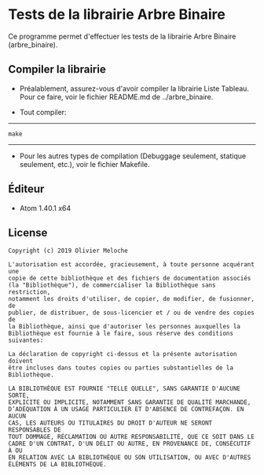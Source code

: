 Tests de la librairie Arbre Binaire
==========================================

Ce programme permet d'effectuer les tests de la librairie Arbre Binaire
(arbre_binaire).

Compiler la librairie
---------------------

  - Préalablement, assurez-vous d'avoir compiler la librairie Liste Tableau.
Pour ce faire, voir le fichier README.md de ../arbre_binaire.

  - Tout compiler:

***

	make

***

  - Pour les autres types de compilation (Debuggage seulement, statique
seulement, etc.), voir le fichier Makefile.


Éditeur
-------

  - Atom 1.40.1 x64

License
-------

    Copyright (c) 2019 Olivier Meloche

    L'autorisation est accordée, gracieusement, à toute personne acquérant une
    copie de cette bibliothèque et des fichiers de documentation associés
    (la "Bibliothèque"), de commercialiser la Bibliothèque sans restriction,
    notamment les droits d'utiliser, de copier, de modifier, de fusionner, de
    publier, de distribuer, de sous-licencier et / ou de vendre des copies de
    la Bibliothèque, ainsi que d'autoriser les personnes auxquelles la
    Bibliothèque est fournie à le faire, sous réserve des conditions suivantes:

    La déclaration de copyright ci-dessus et la présente autorisation doivent
    être incluses dans toutes copies ou parties substantielles de la
    Bibliothèque.

    LA BIBLIOTHÈQUE EST FOURNIE "TELLE QUELLE", SANS GARANTIE D'AUCUNE SORTE,
    EXPLICITE OU IMPLICITE, NOTAMMENT SANS GARANTIE DE QUALITÉ MARCHANDE,
    D’ADÉQUATION À UN USAGE PARTICULIER ET D'ABSENCE DE CONTREFAÇON. EN AUCUN
    CAS, LES AUTEURS OU TITULAIRES DU DROIT D'AUTEUR NE SERONT RESPONSABLES DE
    TOUT DOMMAGE, RÉCLAMATION OU AUTRE RESPONSABILITÉ, QUE CE SOIT DANS LE
    CADRE D'UN CONTRAT, D'UN DÉLIT OU AUTRE, EN PROVENANCE DE, CONSÉCUTIF À OU
    EN RELATION AVEC LA BIBLIOTHÈQUE OU SON UTILISATION, OU AVEC D'AUTRES
    ÉLÉMENTS DE LA BIBLIOTHÈQUE.
